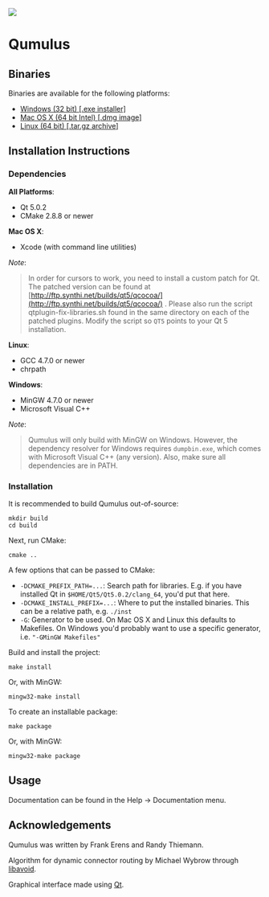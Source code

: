 ![](http://synthi.net/img/qumulus-full.svg)

# Qumulus #

## Binaries ##

Binaries are available for the following platforms:

- [Windows (32 bit) [.exe installer]](http://ftp.synthi.net/releases/qumulus/nightly/Qumulus-nightly.exe)
- [Mac OS X (64 bit Intel) [.dmg image]](http://ftp.synthi.net/releases/qumulus/nightly/Qumulus-nightly.dmg)
- [Linux (64 bit) [.tar.gz archive]](http://ftp.synthi.net/releases/qumulus/nightly/Qumulus-nightly.tar.gz)

## Installation Instructions ##

### Dependencies ###

**All Platforms**:

- Qt 5.0.2
- CMake 2.8.8 or newer

**Mac OS X**:

- Xcode (with command line utilities)

*Note*:
> In order for cursors to work, you need to install a custom patch for Qt. The
> patched version can be found at 
> [http://ftp.synthi.net/builds/qt5/qcocoa/](http://ftp.synthi.net/builds/qt5/qcocoa/) .
> Please also run the script qtplugin-fix-libraries.sh found in the same
> directory on each of the patched plugins. Modify the script so `QT5` points to
> your Qt 5 installation.

**Linux**:

- GCC 4.7.0 or newer
- chrpath

**Windows**:

- MinGW 4.7.0 or newer
- Microsoft Visual C++

*Note*:
> Qumulus will only build with MinGW on Windows. However, the dependency
> resolver for Windows requires `dumpbin.exe`, which comes with Microsoft Visual
> C++ (any version). Also, make sure all dependencies are in PATH.

### Installation ###

It is recommended to build Qumulus out-of-source:

    mkdir build
    cd build

Next, run CMake:

    cmake ..

A few options that can be passed to CMake:

- `-DCMAKE_PREFIX_PATH=...`: Search path for libraries. E.g. if you have
  installed Qt in `$HOME/Qt5/Qt5.0.2/clang_64`, you'd put that here.
- `-DCMAKE_INSTALL_PREFIX=...`: Where to put the installed binaries. This can be
   a relative path, e.g. `./inst`
- `-G`: Generator to be used. On Mac OS X and Linux this defaults to Makefiles.
  On Windows you'd probably want to use a specific generator, i.e. 
  `"-GMinGW Makefiles"`

Build and install the project:

    make install

Or, with MinGW:

    mingw32-make install

To create an installable package:

    make package

Or, with MinGW:

    mingw32-make package

## Usage ##

Documentation can be found in the Help &rarr; Documentation menu.

## Acknowledgements ##

Qumulus was written by Frank Erens and Randy Thiemann.

Algorithm for dynamic connector routing by Michael Wybrow through 
[libavoid](http://www.adaptagrams.org/documentation/libavoid.html).

Graphical interface made using [Qt](http://qt-project.org).
